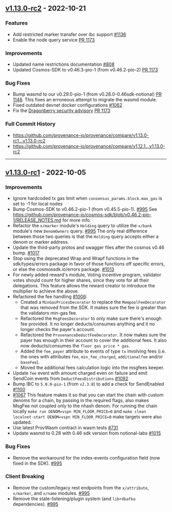 ## [v1.13.0-rc2](https://github.com/provenance-io/provenance/releases/tag/v1.13.0-rc2) - 2022-10-21

### Features

* Add restricted marker transfer over ibc support [#1136](https://github.com/provenance-io/provenance/issues/1136)
* Enable the node query service [PR 1173](https://github.com/provenance-io/provenance/pull/1173)

### Improvements

* Updated name restrictions documentation [#808](https://github.com/provenance-io/provenance/issues/808)
* Updated Cosmos-SDK to v0.46.3-pio-1 (from v0.46.2-pio-2) [PR 1173](https://github.com/provenance-io/provenance/pull/1173)

### Bug Fixes

* Bump wasmd to our v0.29.0-pio-1 (from v0.28.0-0.46sdk-notional) [PR 1148](https://github.com/provenance-io/provenance/pull/1148).
  This fixes an erroneous attempt to migrate the wasmd module.
* Fixed outdated devnet docker configurations [#1062](https://github.com/provenance-io/provenance/issues/1062)
* Fix the [Dragonberry security advisory](https://forum.cosmos.network/t/ibc-security-advisory-dragonberry/7702) [PR 1173](https://github.com/provenance-io/provenance/pull/1173)

### Full Commit History

* https://github.com/provenance-io/provenance/compare/v1.13.0-rc1...v1.13.0-rc2
* https://github.com/provenance-io/provenance/compare/v1.12.1...v1.13.0-rc2

---

## [v1.13.0-rc1](https://github.com/provenance-io/provenance/releases/tag/v1.13.0-rc1) - 2022-10-05

### Improvements

* Ignore hardcoded tx gas limit when `consensus_params.block.max_gas` is set to -1 for local nodes
* Bump Cosmos-SDK to v0.46.2-pio-1 (from v0.45.5-pio-1). [#995](https://github.com/provenance-io/provenance/issues/995)
  See https://github.com/provenance-io/cosmos-sdk/blob/v0.46.2-pio-1/RELEASE_NOTES.md for more info.
* Refactor the `x/marker` module's `Holding` query to utilize the `x/bank` module's new `DenomOwners` query. [#995](https://github.com/provenance-io/provenance/issues/995)
  The only real difference between those two queries is that the `Holding` query accepts either a denom or marker address.
* Update the third-party protos and swagger files after the cosmos v0.46 bump. [#1017](https://github.com/provenance-io/provenance/issues/1017)
* Stop using the deprecated Wrap and Wrapf functions in the sdk/types/errors package in favor of those functions off specific errors, or else the cosmossdk.io/errors package. [#1013](https://github.com/provenance-io/provenance/issues/995)
* For newly added reward's module, Voting incentive program, validator votes should count for higher shares, since they vote for all their delegations.
  This feature allows the reward creator to introduce the multiplier to achieve the above.
* Refactored the fee handling [#1006](https://github.com/provenance-io/provenance/issues/1006):
  * Created a `MinGasPricesDecorator` to replace the `MempoolFeeDecorator` that was removed from the SDK. It makes sure the fee is greater than the validators min-gas fee.
  * Refactored the `MsgFeesDecorator` to only make sure there's enough fee provided. It no longer deducts/consumes anything and it no longer checks the payer's account.
  * Refactored the `ProvenanceDeductFeeDecorator`. It now makes sure the payer has enough in their account to cover the additional fees. It also now deducts/consumes the `floor gas price * gas`.
  * Added the `fee_payer` attribute to events of type `tx` involving fees (i.e. the ones with attributes `fee`, `min_fee_charged`, `additionalfee` and/or `baseFee`).
  * Moved the additional fees calculation logic into the msgfees keeper.
* Update `fee` event with amount charged even on failure and emit SendCoin events from `DeductFeesDistributions` [#1092](https://github.com/provenance-io/provenance/issues/1092)
* Bump IBC to `5.0.0-pio-1` (from `v2.3.0`) to add a check for SendEnabled [#1100](https://github.com/provenance-io/provenance/issues/1100)
*  [#1067](https://github.com/provenance-io/provenance/issues/1067) This feature makes it so that you can start the chain with custom denoms for a chain, by passing in the required flags, also makes MsgFee not coupled only to the nhash denom.
   For running the chain locally `make run DENOM=vspn MIN_FLOOR_PRICE=0` and `make clean localnet-start DENOM=vspn MIN_FLOOR_PRICE=0` make targets were also updated.
* Use latest ProvWasm contract in wasm tests [#731](https://github.com/provenance-io/provenance/issues/731)
* Update wasmd to 0.28 with 0.46 sdk version from notional-labs [#1015](https://github.com/provenance-io/provenance/issues/1015)

### Bug Fixes

* Remove the workaround for the index-events configuration field (now fixed in the SDK). [#995](https://github.com/provenance-io/provenance/issues/995)

### Client Breaking

* Remove the custom/legacy rest endpoints from the `x/attribute`, `x/marker`, and `x/name` modules. [#995](https://github.com/provenance-io/provenance/issues/995)
* Remove the state-listening/plugin system (and `librdkafka` dependencies). [#995](https://github.com/provenance-io/provenance/issues/995)
